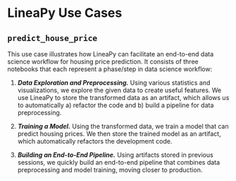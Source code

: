 # LineaPy Use Cases

## `predict_house_price`

This use case illustrates how LineaPy can facilitate an end-to-end data science workflow for housing price prediction.
It consists of three notebooks that each represent a phase/step in data science workflow:

1. ***Data Exploration and Preprocessing.*** Using various statistics and visualizations, we explore the given data
to create useful features. We use LineaPy to store the transformed data as an artifact, which allows us to automatically
a) refactor the code and b) build a pipeline for data preprocessing.

2. ***Training a Model.*** Using the transformed data, we train a model that can predict housing prices. We then store
the trained model as an artifact, which automatically refactors the development code.

3. ***Building an End-to-End Pipeline.*** Using artifacts stored in previous sessions, we quickly build an end-to-end
pipeline that combines data preprocessing and model training, moving closer to production.
